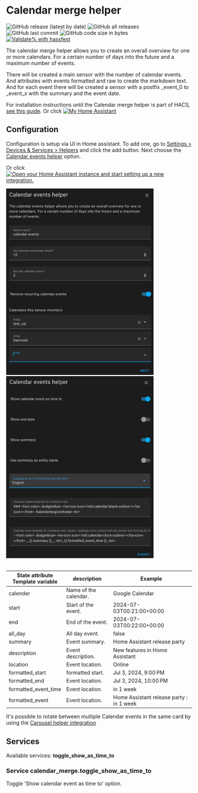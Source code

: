 # Calendar merge helper

![GitHub release (latest by date)](https://img.shields.io/github/v/release/kgn3400/calendar_merge)
![GitHub all releases](https://img.shields.io/github/downloads/kgn3400/calendar_merge/total)
![GitHub last commit](https://img.shields.io/github/last-commit/kgn3400/calendar_merge)
![GitHub code size in bytes](https://img.shields.io/github/languages/code-size/kgn3400/calendar_merge)
[![Validate% with hassfest](https://github.com/kgn3400/calendar_merge/workflows/Validate%20with%20hassfest/badge.svg)](https://github.com/kgn3400/calendar_merge/actions/workflows/hassfest.yaml)

The calendar merge helper allows you to create an overall overview for one or more calendars. For a certain number of days into the future and a maximum number of events.

There will be created a main sensor with the number of calendar events. And attributes with events formatted and raw to create the markdown text.
And for each event there will be created a sensor with a postfix _event_0 to _event_x with the summary and the event date.

For installation instructions until the Calendar merge helper is part of HACS, [see this guide](https://hacs.xyz/docs/faq/custom_repositories).
Or click
[![My Home Assistant](https://img.shields.io/badge/Home%20Assistant-%2341BDF5.svg?style=flat&logo=home-assistant&label=Add%20to%20HACS)](https://my.home-assistant.io/redirect/hacs_repository/?owner=kgn3400&repository=calendar_merge&category=integration)

## Configuration

Configuration is setup via UI in Home assistant. To add one, go to [Settings > Devices & Services > Helpers](https://my.home-assistant.io/redirect/helpers) and click the add button. Next choose the [Calendar events helper](https://my.home-assistant.io/redirect/config_flow_start?domain=calendar_merge) option.

Or click
[![Open your Home Assistant instance and start setting up a new integration.](https://my.home-assistant.io/badges/config_flow_start.svg)](https://my.home-assistant.io/redirect/config_flow_start/?domain=calendar_merge)
<br>
<!-- <img src="images/config.png" width="400" height="auto" alt="Config1"> -->
<img src="https://github.com/kgn3400/calendar_merge/blob/main/images/config1.png" width="400" height="auto" alt="Config">
<br/>
<img src="https://github.com/kgn3400/calendar_merge/blob/main/images/config2.png" width="400" height="auto" alt="Config">
<br/>
<br/>

| State attribute<br/>Template variable| description              | Example                           |
| -------------------- | --------------------- | --------------------------------- |
| calender             | Name of the calendar. | Google Calendar                   |
| start                | Start of the event.   | 2024-07-03T00:21:00+00:00         |
| end                  | End of the event.     | 2024-07-03T00:22:00+00:00         |
| all_day              | All day event.        | false                             |
| summary              | Event summary.        | Home Assistant release party      |
| description          | Event description.    | New features in Home Assistant    |
| location             | Event location.       | Online                            |
| formatted_start      | formatted start.      | Jul 3, 2024, 9:00 PM              |
| formatted_end        | Event location.       | Jul 3, 2024, 10:00 PM             |
| formatted_event_time | Event location.       | in 1 week                            |
| formatted_event      | Event location.       | Home Assistant release party : in 1 week |

It's possible to rotate between multiple Calendar events in the same card by using the [Carousel helper integration](https://github.com/kgn3400/carousel)

## Services

Available services: __toggle_show_as_time_to__

### Service calendar_merge.toggle_show_as_time_to

Toggle 'Show calendar event as time to' option.
